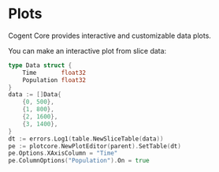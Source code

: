 # Plots

Cogent Core provides interactive and customizable data plots.

You can make an interactive plot from slice data:

```Go
type Data struct {
	Time       float32
	Population float32
}
data := []Data{
    {0, 500},
    {1, 800},
    {2, 1600},
    {3, 1400},
}
dt := errors.Log1(table.NewSliceTable(data))
pe := plotcore.NewPlotEditor(parent).SetTable(dt)
pe.Options.XAxisColumn = "Time"
pe.ColumnOptions("Population").On = true
```
